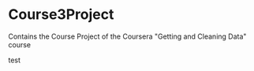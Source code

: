 # Course3Project
Contains the Course Project of the Coursera "Getting and Cleaning Data" course

test
